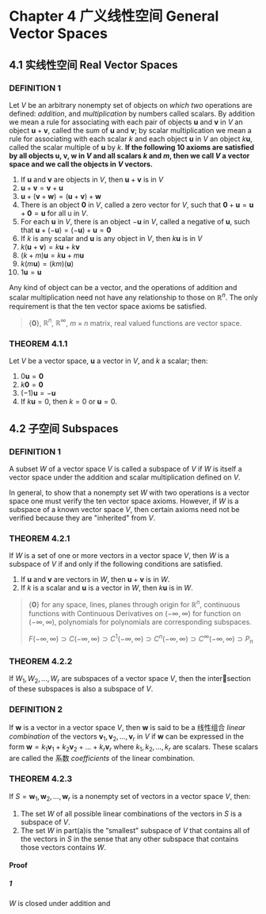 # Chapter 4 广义线性空间 General Vector Spaces

## 4.1 实线性空间 Real Vector Spaces

### DEFINITION 1

Let $V$ be an arbitrary nonempty set of objects on *which two* operations are defined: *addition*, and *multiplication* by numbers called scalars. By addition we mean a rule for associating with each pair of objects $\mathbf u$ and $\mathbf v$ in $V$ an object $\mathbf u + \mathbf v$, called the sum of $\mathbf u$ and $\mathbf v$; by scalar multiplication we mean a rule for associating with each scalar $k$ and each object $\mathbf u$ in $V$ an object $k\mathbf u$, called the scalar multiple of $\mathbf u$ by $k$. **If the following 10 axioms are satisfied by all objects $\mathbf u$, $\mathbf v$, $\mathbf w$ in $V$ and all scalars $k$ and $m$, then we call $V$ a vector space and we call the objects in $V$ vectors.**

1. If $\mathbf u$ and $\mathbf v$ are objects in $V$, then $\mathbf u + \mathbf v$ is in $V$
2. $\mathbf u + \mathbf v = \mathbf v + \mathbf u$
3. $\mathbf u + (\mathbf v + \mathbf w) = (\mathbf u + \mathbf v) + \mathbf w$
4. There is an object $\mathbf 0$ in $V$, called a zero vector for $V$, such that $\mathbf 0 + \mathbf u = \mathbf u + \mathbf 0 = \mathbf u$ for all u in $V$.
5. For each $\mathbf u$ in $V$, there is an object $−\mathbf u$ in $V$, called a negative of $\mathbf u$, such that $\mathbf u + (−\mathbf u) = (−\mathbf u) + \mathbf u = \mathbf 0$
6. If $k$ is any scalar and $\mathbf u$ is any object in $V$, then $k\mathbf u$ is in $V$
7. $k(\mathbf u + \mathbf v) = k\mathbf u + k\mathbf v$
8. $(k + m)\mathbf u = k\mathbf u + m\mathbf u$
9. $k(m\mathbf u) = (km)(\mathbf u)$
10. $1\mathbf u = \mathbf u$

Any kind of object can be a vector, and the operations of addition and scalar multiplication need not have any relationship to those on $\mathbb R^n$. The only requirement is that the ten vector space axioms be satisfied.

> $\{\mathbf 0\}$, $\mathbb R^n$, $\mathbb R^{\infty}$, $m\times n$ matrix, real valued functions are vector space.

### THEOREM 4.1.1

Let $V$ be a vector space, $\mathbf u$ a vector in $V$, and $k$ a scalar; then:

1. $0\mathbf u = \mathbf 0$
2. $k\mathbf 0 = \mathbf 0$
3. $(−1)\mathbf u = −\mathbf u$
4. If $k\mathbf u = 0$, then $k = 0$ or $\mathbf u = 0$.

## 4.2 子空间 Subspaces

### DEFINITION 1

A subset $W$ of a vector space $V$ is called a subspace of $V$ if $W$ is itself a vector space under the addition and scalar multiplication defined on $V$.

In general, to show that a nonempty set $W$ with two operations is a vector space one must verify the ten vector space axioms. However, if $W$ is a subspace of a known vector space $V$, then certain axioms need not be verified because they are "inherited" from $V$.

### THEOREM 4.2.1

If $W$ is a set of one or more vectors in a vector space $V$, then $W$ is a subspace of $V$ if and only if the following conditions are satisfied.

1. If $\mathbf u$ and $\mathbf v$ are vectors in $W$, then $\mathbf u+\mathbf v$ is in $W$.
2. If $k$ is a scalar and $\mathbf u$ is a vector in $W$, then $k\mathbf u$ is in $W$.

> $\{\mathbf 0\}$ for any space, lines, planes through origin for $\mathbb R^n$,  continuous functions with Continuous Derivatives on $(-\infty, \infty)$ for function on $(-\infty, \infty)$, polynomials for polynomials are corresponding subspaces.
>
> $F(-\infty, \infty)\supset C(-\infty, \infty)\supset C^1(-\infty, \infty)\supset C^n(-\infty, \infty)\supset C^{\infty}(-\infty, \infty)\supset P_n$

### THEOREM 4.2.2

If $W_1, W_2,\dots,W_r$ are subspaces of a vector space $V$, then the intersection of these subspaces is also a subspace of $V$.

### DEFINITION 2

If $\mathbf w$ is a vector in a vector space $V$, then $\mathbf w$ is said to be a 线性组合 *linear combination* of the vectors $\mathbf v_1, \mathbf v_2,\dots, \mathbf v_r$ in $V$ if $\mathbf w$ can be expressed in the form $\mathbf w = k_1\mathbf v_1 + k_2\mathbf v_2 +\dots+ k_r\mathbf v_r$ where $k_1, k_2,\dots,k_r$ are scalars. These scalars are called the 系数 *coefficients* of the linear combination.

### THEOREM 4.2.3

If $S = {\mathbf w_1, \mathbf w_2,\dots, \mathbf w_r}$ is a nonempty set of vectors in a vector space $V$, then:

1. The set $W$ of all possible linear combinations of the vectors in $S$ is a subspace of $V$.
2. The set $W$ in part(a)is the “smallest” subspace of $V$ that contains all of the vectors in $S$ in the sense that any other subspace that contains those vectors contains $W$.

#### Proof

##### 1

$W$ is closed under addition and












